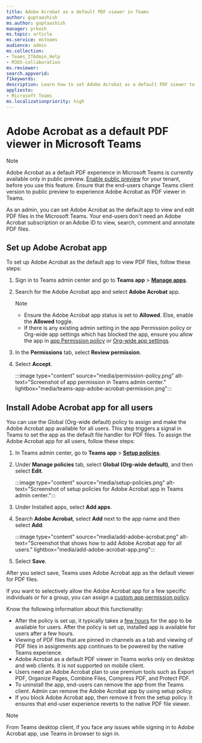 ```yaml
---
title: Adobe Acrobat as a default PDF viewer in Teams
author: guptaashish
ms.author: guptaashish
manager: prkosh
ms.topic: article
ms.service: msteams
audience: admin
ms.collection: 
- Teams_ITAdmin_Help
- M365-collaboration
ms.reviewer: 
search.appverid: 
f1keywords: 
description: Learn how to set Adobe Acrobat as a default PDF viewer to view and edit PDF files in Microsoft Teams.
appliesto: 
- Microsoft Teams
ms.localizationpriority: high
---
```


# Adobe Acrobat as a default PDF viewer in Microsoft Teams

> [!NOTE]
> Adobe Acrobat as a default PDF experience in Microsoft Teams is currently available only in public preview. [Enable public preview](public-preview-doc-updates.md#enable-public-preview) for your tenant, before you use this feature. Ensure that the end-users change Teams client version to public preview to experience Adobe Acrobat as PDF viewer in Teams.

As an admin, you can set Adobe Acrobat as the default app to view and edit PDF files in the Microsoft Teams. Your end-users don't need an Adobe Acrobat subscription or an Adobe ID to view, search, comment and annotate PDF files.

## Set up Adobe Acrobat app

To set up Adobe Acrobat as the default app to view PDF files, follow these steps:

1. Sign in to Teams admin center and go to **Teams app** > **[Manage apps](https://admin.teams.microsoft.com/policies/manage-apps)**.

1. Search for the Adobe Acrobat app and select **Adobe Acrobat** app.

   > [!NOTE]
   >
   > * Ensure the Adobe Acrobat app status is set to **Allowed**. Else, enable the **Allowed** toggle.
   > * If there is any existing admin setting in the app Permission policy or Org-wide app settings which has blocked the app, ensure you allow the app in [app Permission policy](teams-app-permission-policies.md) or [Org-wide app settings](teams-app-permission-policies.md).

1. In the **Permissions** tab, select **Review permission**.

1. Select **Accept**.

   :::image type="content" source="media/permission-policy.png" alt-text="Screenshot of app permission in Teams admin center." lightbox="media/teams-app-adobe-acrobat-permission.png":::

## Install Adobe Acrobat app for all users

You can use the Global (Org-wide default) policy to assign and make the Adobe Acrobat app available for all users. This step triggers a signal in Teams to set the app as the default file handler for PDF files. To assign the Adobe Acrobat app for all users, follow these steps:

1. In Teams admin center, go to **Teams app** > [**Setup policies**](https://admin.teams.microsoft.com/policies/app-setup).

1. Under **Manage policies** tab, select **Global (Org-wide default)**, and then select **Edit**.

   :::image type="content" source="media/setup-policies.png" alt-text="Screenshot of setup policies for Adobe Acrobat app in Teams admin center.":::

1. Under Installed apps, select **Add apps**.

1. Search **Adobe Acrobat**, select **Add** next to the app name and then select **Add**.

   :::image type="content" source="media/add-adobe-acrobat.png" alt-text="Screenshot that shows how to add Adobe Acrobat app for all users." lightbox="media/add-adobe-acrobat-app.png":::

1. Select **Save**.

After you select save, Teams uses Adobe Acrobat app as the default viewer for PDF files.

If you want to selectively allow the Adobe Acrobat app for a few specific individuals or for a group, you can assign a [custom app permission policy](teams-app-permission-policies.md).

Know the following information about this functionality:

* After the policy is set up, it typically takes a [few hours](teams-app-setup-policies.md) for the app to be available for users.
After the policy is set up, installed app is available for users after a few hours.
* Viewing of PDF files that are pinned in channels as a tab and viewing of PDF files in assignments app continues to be powered by the native Teams experience.
* Adobe Acrobat as a default PDF viewer in Teams works only on desktop and web clients. It is not supported on mobile client.
* Users need an Adobe Acrobat plan to use premium tools such as Export PDF, Organize Pages, Combine Files, Compress PDF, and Protect PDF.
* To uninstall the app, end-users can remove the app from the Teams client. Admin can remove the Adobe Acrobat app by using setup policy.
* If you block Adobe Acrobat app, then remove it from the setup policy. It ensures that end-user experience reverts to the native PDF file viewer.

> [!NOTE]
> From Teams desktop client, if you face any issues while signing in to Adobe Acrobat app, use Teams in browser to sign in.

<!---
Admins can block the Adobe Acrobat app once it's set as a default handler. Before the admin blocks the app, remove the setup policy to ensure that the end-users are safely brought back to Teams default experience.
--->
